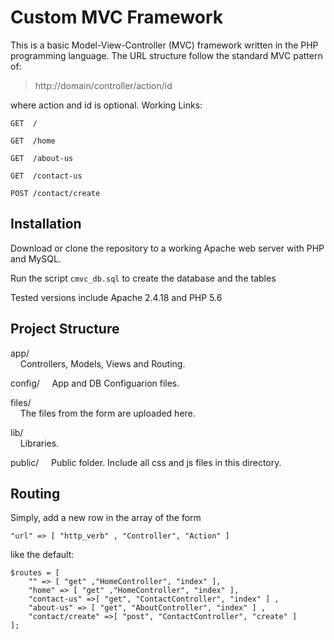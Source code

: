 Custom MVC Framework
====================
This is a  basic Model-View-Controller (MVC) framework written in the PHP programming language. The URL structure follow the standard MVC pattern of: 
> http://domain/controller/action/id

where action and id is optional. Working Links:

`GET  /`

`GET  /home`

`GET  /about-us`

`GET  /contact-us`

`POST /contact/create`

Installation
------------

Download or clone the repository to a working Apache web server with PHP and MySQL. 

Run the script `cmvc_db.sql` to create the database and the tables 

Tested versions include Apache 2.4.18 and PHP 5.6

Project Structure
-----------------

app/    
&nbsp;&nbsp;&nbsp;&nbsp;Controllers, Models, Views and Routing.

config/ 
&nbsp;&nbsp;&nbsp;&nbsp;App and DB Configuarion files.

files/  
&nbsp;&nbsp;&nbsp;&nbsp;The files from the form are uploaded here. 

lib/    
&nbsp;&nbsp;&nbsp;&nbsp;Libraries.

public/ 
&nbsp;&nbsp;&nbsp;&nbsp;Public folder. Include all css and js files in this directory.
  
Routing
-------
Simply, add a new row in the array of the form 

`"url" => [ "http_verb" , "Controller", "Action" ]`

like the default:
```
$routes = [
    "" => [ "get" ,"HomeController", "index" ],
    "home" => [ "get" ,"HomeController", "index" ],
    "contact-us" =>[ "get", "ContactController", "index" ] ,
    "about-us" => [ "get", "AboutController", "index" ] ,
    "contact/create" =>[ "post", "ContactController", "create" ]
];
```
